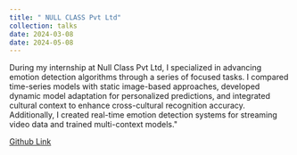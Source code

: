```yaml
---
title: " NULL CLASS Pvt Ltd"
collection: talks
date: 2024-03-08
date: 2024-05-08
---
```


During my internship at Null Class Pvt Ltd, I specialized in advancing emotion detection algorithms through a series of focused tasks. I compared time-series models with static image-based approaches, developed dynamic model adaptation for personalized predictions, and integrated cultural context to enhance cross-cultural recognition accuracy. Additionally, I created real-time emotion detection systems for streaming video data and trained multi-context models."

[Github Link](https://github.com/B3CODER/Emotion_detection_task)

